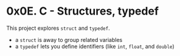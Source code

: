 # 0x0E. C - Structures, typedef
This project explores `struct` and `typedef`.
- a `struct` is away to group related variables
- a `typedef` lets you define identifiers (like `int`, `float`, and `double`)
